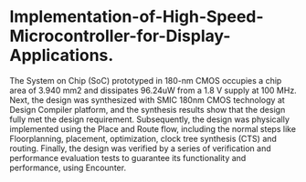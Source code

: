# Implementation-of-High-Speed-Microcontroller-for-Display-Applications.
The System on Chip (SoC) prototyped in 180-nm CMOS occupies a chip area of 3.940 mm2 and dissipates 96.24uW from a 1.8 V supply at 100 MHz. Next, the design was synthesized with SMIC 180nm CMOS technology at Design Compiler platform, and the synthesis results show that the design fully met the design requirement. Subsequently, the design was physically implemented using the Place and Route flow, including the normal steps like Floorplanning, placement, optimization, clock tree synthesis (CTS) and routing. Finally, the design was verified by a series of verification and performance evaluation tests to guarantee its functionality and performance, using Encounter.
